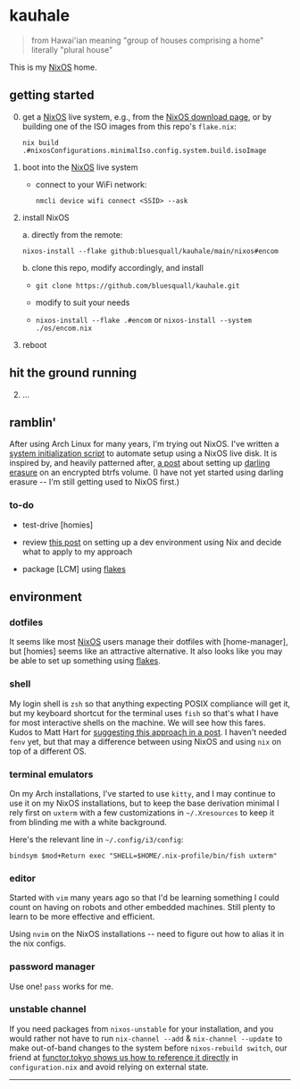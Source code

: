 # kauhale

> from Hawai'ian
> meaning "group of houses comprising a home"
> literally "plural house"

This is my [NixOS] home.

## getting started

0. get a [NixOS] live system, e.g., from the [NixOS download page], or by
   building one of the ISO images from this repo's `flake.nix`:

   `nix build .#nixosConfigurations.minimalIso.config.system.build.isoImage`

1. boot into the [NixOS] live system

   - connect to your WiFi network:

     `nmcli device wifi connect <SSID> --ask`

2. install NixOS

   a. directly from the remote:

      `nixos-install --flake github:bluesquall/kauhale/main/nixos#encom`

   b. clone this repo, modify accordingly, and install

     - `git clone https://github.com/bluesquall/kauhale.git`

     - modify to suit your needs

     - `nixos-install --flake .#encom` or `nixos-install --system ./os/encom.nix`



3. reboot

## hit the ground running


2. ...

## ramblin'

After using Arch Linux for many years, I'm trying out NixOS. I've written a
[system initialization script][mknix] to automate setup using a NixOS live
disk. It is inspired by, and heavily patterned after, [a post][mt-caret]
about setting up [darling erasure][eyd] on an encrypted btrfs volume. (I
have not yet started using darling erasure -- I'm still getting used to
NixOS first.)

### to-do

* test-drive [homies]

* review [this post][mathiasp] on setting up a dev environment using Nix and
  decide what to apply to my approach

* package [LCM] using [flakes]

## environment

### dotfiles

It seems like most [NixOS] users manage their dotfiles with [home-manager],
but [homies] seems like an attractive alternative. It also looks like you
may be able to set up something using [flakes].

### shell

My login shell is `zsh` so that anything expecting POSIX compliance will get
it, but my keyboard shortcut for the terminal uses `fish` so that's what I
have for most interactive shells on the machine. We will see how this fares.
Kudos to Matt Hart for [suggesting this approach in a post][fish-n-nix]. I
haven't needed `fenv` yet, but that may a difference between using NixOS and
using `nix` on top of a different OS.

### terminal emulators

On my Arch installations, I've started to use `kitty`, and I may continue to
use it on my NixOS installations, but to keep the base derivation minimal I
rely first on `uxterm` with a few customizations in `~/.Xresources` to keep
it from blinding me with a white background.

Here's the relevant line in `~/.config/i3/config`:

```
bindsym $mod+Return exec "SHELL=$HOME/.nix-profile/bin/fish uxterm"
```

### editor

Started with `vim` many years ago so that I'd be learning something I could
count on having on robots and other embedded machines. Still plenty to learn
to be more effective and efficient.

Using `nvim` on the NixOS installations -- need to figure out how to alias
it in the nix configs.

### password manager

Use one! `pass` works for me.

### unstable channel

If you need packages from `nixos-unstable` for your installation, and you
would rather not have to run `nix-channel --add` & `nix-channel --update`
to make out-of-band changes to the system before `nixos-rebuild switch`, our
friend at [functor.tokyo shows us how to reference it directly][functokyo]
in `configuration.nix` and avoid relying on external state.



_____________

[NixOS]: https://nixos.org
[NixOS download page]: https://nixos.org/download.html
[mknix]: https://mjstanway.com/mknix
[mt-caret]: https://mt-caret.github.io/blog/posts/2020-06-29-optin-state.html
[eyd]: https://grahamc.com/blog/erase-your-darlings
[homies-post]: https://www.nmattia.com/posts/2018-03-21-nix-reproducible-setup-linux-macos.html
[mathiasp]: https://www.mathiaspolligkeit.de/dev/exploring-nix-on-macos/
[fish-n-nix]: https://mjhart.netlify.app/posts/2020-03-14-nix-and-fish.html
[functokyo]: https://functor.tokyo/blog/2018-02-18-install-packages-from-nixos-unstable
[malloc47]: https://www.malloc47.com/migrating-to-nixos/
[del-old-boot-conf]: http://blog.ielliott.io/how-to-delete-old-nixos-boot-configurations/
[flakes]: https://www.tweag.io/blog/2020-05-25-flakes/
[hm-flakes]: https://dee.underscore.world/blog/home-manager-flakes/
